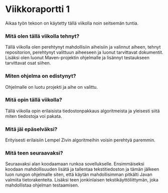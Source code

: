 # Viikkoraportti 1

Aikaa työn tekoon on käytetty tällä viikolla noin seitsemän tuntia.

### Mitä olen tällä viikolla tehnyt?
Tällä viikolla olen perehtynyt mahdollisiin aiheisiin ja valinnut aiheen, tehnyt repositorion, perehtynyt valittuun aiheeseen ja luonut tarvittavat dokumentit. Lisäksi olen luonut Maven-projektin ohjelmalle ja lisännyt testaukseen tarvittavat osat siihen.

### Miten ohjelma on edistynyt?
Ohjelmalle on luotu projekti ja aihe on valittu.

### Mitä opin tällä viikolla?
Tällä viikolla opin erilaisista tiedostonpakkaus algoritmeista ja yleisesti siitä miten tiedostoja voi pakata.

### Mitä jäi epäselväksi?
Erityisesti erilaisiin Lempel Zivin algoritmeihin voisin perehtyä paremmin.

### Mitä teen seuraavaksi?
Seuraavaksi alan koodaamaan runkoa sovellukselle. Ensimmäiseksi koodaan mahdollisuuden lisätä ja tallentaa tekstitiedoston ja tämän jälkeen luon rungon ohjelmalle siten, että käytän mahdollisimman pitkälti Javan valmiita tietorakenteita. Lisäksi teen jonkinlaisen tekstikäyttöliittymän, joka mahdollistaa ohjelman testaamisen.
